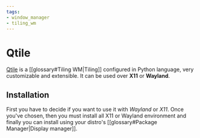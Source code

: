 ```yaml
---
tags:
- window_manager
- tiling_wm
---
```


# Qtile
[Qtile](https://github.com/qtile/qtile) is a [[glossary#Tiling WM|Tiling]] configured in Python language, very customizable and extensible. It can be used over **X11** or **Wayland**.

## Installation
First you have to decide if you want to use it with *Wayland* or *X11*. Once you've chosen, then you must install all X11 or Wayland environment and finally you can install using your distro's [[glossary#Package Manager|Display manager]].

